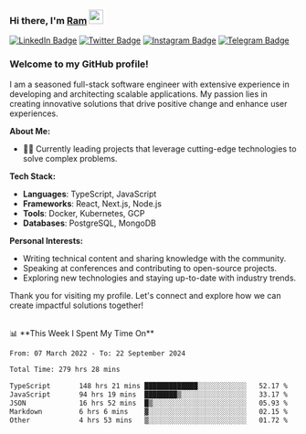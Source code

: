 ### Hi there, I'm <a href="#" target="_blank">Ram</a> <img src="https://media.giphy.com/media/hvRJCLFzcasrR4ia7z/giphy.gif" width="25" height="25">

[![LinkedIn Badge](https://img.shields.io/badge/-LinkedIn-0e76a8?style=flat-square&logo=Linkedin&logoColor=white)](https://www.linkedin.com/in/ramdevengineer/)
[![Twitter Badge](https://img.shields.io/badge/-Twitter-00acee?style=flat-square&logo=Twitter&logoColor=white)](https://twitter.com/ramthenmala)
[![Instagram Badge](https://img.shields.io/badge/-Instagram-e4405f?style=flat-square&logo=Instagram&logoColor=white)](https://instagram.com/ramthenmala/)
[![Telegram Badge](https://img.shields.io/badge/-Telegram-0088cc?style=flat-square&logo=Telegram&logoColor=white)](https://t.me/ramthenmala)

### Welcome to my GitHub profile!

I am a seasoned full-stack software engineer with extensive experience in developing and architecting scalable applications. My passion lies in creating innovative solutions that drive positive change and enhance user experiences.

**About Me:**

- 👨‍💻 Currently leading projects that leverage cutting-edge technologies to solve complex problems.

**Tech Stack:**

- **Languages**: TypeScript, JavaScript
- **Frameworks**: React, Next.js, Node.js
- **Tools**: Docker, Kubernetes, GCP
- **Databases**: PostgreSQL, MongoDB

**Personal Interests:**

- Writing technical content and sharing knowledge with the community.
- Speaking at conferences and contributing to open-source projects.
- Exploring new technologies and staying up-to-date with industry trends.

Thank you for visiting my profile. Let's connect and explore how we can create impactful solutions together!

</br>
📊 **This Week I Spent My Time On** 
<!--START_SECTION:waka-->

```txt
From: 07 March 2022 - To: 22 September 2024

Total Time: 279 hrs 28 mins

TypeScript       148 hrs 21 mins █████████████░░░░░░░░░░░░   52.17 %
JavaScript       94 hrs 19 mins  ████████▒░░░░░░░░░░░░░░░░   33.17 %
JSON             16 hrs 52 mins  █▒░░░░░░░░░░░░░░░░░░░░░░░   05.93 %
Markdown         6 hrs 6 mins    ▓░░░░░░░░░░░░░░░░░░░░░░░░   02.15 %
Other            4 hrs 53 mins   ▒░░░░░░░░░░░░░░░░░░░░░░░░   01.72 %
```

<!--END_SECTION:waka-->



